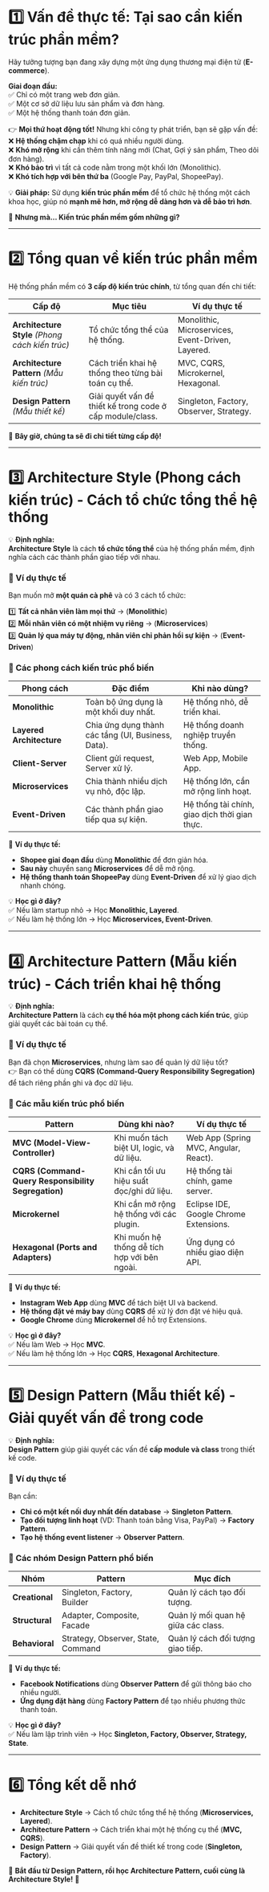# **1️⃣ Vấn đề thực tế: Tại sao cần kiến trúc phần mềm?**  

Hãy tưởng tượng bạn đang xây dựng một ứng dụng thương mại điện tử (**E-commerce**).  

**Giai đoạn đầu:**  
✅ Chỉ có một trang web đơn giản.  
✅ Một cơ sở dữ liệu lưu sản phẩm và đơn hàng.  
✅ Một hệ thống thanh toán đơn giản.  

👉 **Mọi thứ hoạt động tốt!** Nhưng khi công ty phát triển, bạn sẽ gặp vấn đề:  
❌ **Hệ thống chậm chạp** khi có quá nhiều người dùng.  
❌ **Khó mở rộng** khi cần thêm tính năng mới (Chat, Gợi ý sản phẩm, Theo dõi đơn hàng).  
❌ **Khó bảo trì** vì tất cả code nằm trong một khối lớn (Monolithic).  
❌ **Khó tích hợp với bên thứ ba** (Google Pay, PayPal, ShopeePay).  

💡 **Giải pháp:** Sử dụng **kiến trúc phần mềm** để tổ chức hệ thống một cách khoa học, giúp nó **mạnh mẽ hơn, mở rộng dễ dàng hơn và dễ bảo trì hơn**.  

📌 **Nhưng mà… Kiến trúc phần mềm gồm những gì?**  

---

# **2️⃣ Tổng quan về kiến trúc phần mềm**  

Hệ thống phần mềm có **3 cấp độ kiến trúc chính**, từ tổng quan đến chi tiết:  

| **Cấp độ** | **Mục tiêu** | **Ví dụ thực tế** |
|------------|-------------|------------------|
| **Architecture Style** *(Phong cách kiến trúc)* | Tổ chức tổng thể của hệ thống. | Monolithic, Microservices, Event-Driven, Layered. |
| **Architecture Pattern** *(Mẫu kiến trúc)* | Cách triển khai hệ thống theo từng bài toán cụ thể. | MVC, CQRS, Microkernel, Hexagonal. |
| **Design Pattern** *(Mẫu thiết kế)* | Giải quyết vấn đề thiết kế trong code ở cấp module/class. | Singleton, Factory, Observer, Strategy. |

🚀 **Bây giờ, chúng ta sẽ đi chi tiết từng cấp độ!**

---

# **3️⃣ Architecture Style (Phong cách kiến trúc) - Cách tổ chức tổng thể hệ thống**  

💡 **Định nghĩa:**  
**Architecture Style** là cách **tổ chức tổng thể** của hệ thống phần mềm, định nghĩa cách các thành phần giao tiếp với nhau.  

### **🔹 Ví dụ thực tế**  
Bạn muốn mở **một quán cà phê** và có 3 cách tổ chức:  

1️⃣ **Tất cả nhân viên làm mọi thứ** → (**Monolithic**)  
2️⃣ **Mỗi nhân viên có một nhiệm vụ riêng** → (**Microservices**)  
3️⃣ **Quản lý qua máy tự động, nhân viên chỉ phản hồi sự kiện** → (**Event-Driven**)  

### **🔹 Các phong cách kiến trúc phổ biến**  

| **Phong cách** | **Đặc điểm** | **Khi nào dùng?** |
|---------------|------------|------------------|
| **Monolithic** | Toàn bộ ứng dụng là một khối duy nhất. | Hệ thống nhỏ, dễ triển khai. |
| **Layered Architecture** | Chia ứng dụng thành các tầng (UI, Business, Data). | Hệ thống doanh nghiệp truyền thống. |
| **Client-Server** | Client gửi request, Server xử lý. | Web App, Mobile App. |
| **Microservices** | Chia thành nhiều dịch vụ nhỏ, độc lập. | Hệ thống lớn, cần mở rộng linh hoạt. |
| **Event-Driven** | Các thành phần giao tiếp qua sự kiện. | Hệ thống tài chính, giao dịch thời gian thực. |

📌 **Ví dụ thực tế:**  
- **Shopee giai đoạn đầu** dùng **Monolithic** để đơn giản hóa.  
- **Sau này** chuyển sang **Microservices** để dễ mở rộng.  
- **Hệ thống thanh toán ShopeePay** dùng **Event-Driven** để xử lý giao dịch nhanh chóng.  

💡 **Học gì ở đây?**  
✅ Nếu làm startup nhỏ → Học **Monolithic, Layered**.  
✅ Nếu làm hệ thống lớn → Học **Microservices, Event-Driven**.  

---

# **4️⃣ Architecture Pattern (Mẫu kiến trúc) - Cách triển khai hệ thống**  

💡 **Định nghĩa:**  
**Architecture Pattern** là cách **cụ thể hóa một phong cách kiến trúc**, giúp giải quyết các bài toán cụ thể.  

### **🔹 Ví dụ thực tế**  
Bạn đã chọn **Microservices**, nhưng làm sao để quản lý dữ liệu tốt?  
👉 Bạn có thể dùng **CQRS (Command-Query Responsibility Segregation)** để tách riêng phần ghi và đọc dữ liệu.  

### **🔹 Các mẫu kiến trúc phổ biến**  

| **Pattern** | **Dùng khi nào?** | **Ví dụ thực tế** |
|------------|----------------|------------------|
| **MVC (Model-View-Controller)** | Khi muốn tách biệt UI, logic, và dữ liệu. | Web App (Spring MVC, Angular, React). |
| **CQRS (Command-Query Responsibility Segregation)** | Khi cần tối ưu hiệu suất đọc/ghi dữ liệu. | Hệ thống tài chính, game server. |
| **Microkernel** | Khi cần mở rộng hệ thống với các plugin. | Eclipse IDE, Google Chrome Extensions. |
| **Hexagonal (Ports and Adapters)** | Khi muốn hệ thống dễ tích hợp với bên ngoài. | Ứng dụng có nhiều giao diện API. |

📌 **Ví dụ thực tế:**  
- **Instagram Web App** dùng **MVC** để tách biệt UI và backend.  
- **Hệ thống đặt vé máy bay** dùng **CQRS** để xử lý đơn đặt vé hiệu quả.  
- **Google Chrome** dùng **Microkernel** để hỗ trợ Extensions.  

💡 **Học gì ở đây?**  
✅ Nếu làm Web → Học **MVC**.  
✅ Nếu làm hệ thống lớn → Học **CQRS**, **Hexagonal Architecture**.  

---

# **5️⃣ Design Pattern (Mẫu thiết kế) - Giải quyết vấn đề trong code**  

💡 **Định nghĩa:**  
**Design Pattern** giúp giải quyết các vấn đề **cấp module và class** trong thiết kế code.  

### **🔹 Ví dụ thực tế**  
Bạn cần:  
- **Chỉ có một kết nối duy nhất đến database** → **Singleton Pattern**.  
- **Tạo đối tượng linh hoạt** (VD: Thanh toán bằng Visa, PayPal) → **Factory Pattern**.  
- **Tạo hệ thống event listener** → **Observer Pattern**.  

### **🔹 Các nhóm Design Pattern phổ biến**  

| **Nhóm** | **Pattern** | **Mục đích** |
|---------|-----------|------------|
| **Creational** | Singleton, Factory, Builder | Quản lý cách tạo đối tượng. |
| **Structural** | Adapter, Composite, Facade | Quản lý mối quan hệ giữa các class. |
| **Behavioral** | Strategy, Observer, State, Command | Quản lý cách đối tượng giao tiếp. |

📌 **Ví dụ thực tế:**  
- **Facebook Notifications** dùng **Observer Pattern** để gửi thông báo cho nhiều người.  
- **Ứng dụng đặt hàng** dùng **Factory Pattern** để tạo nhiều phương thức thanh toán.  

💡 **Học gì ở đây?**  
✅ Nếu làm lập trình viên → Học **Singleton, Factory, Observer, Strategy, State**.  

---

# **6️⃣ Tổng kết dễ nhớ**  
- **Architecture Style** → Cách tổ chức tổng thể hệ thống (**Microservices, Layered**).  
- **Architecture Pattern** → Cách triển khai một hệ thống cụ thể (**MVC, CQRS**).  
- **Design Pattern** → Giải quyết vấn đề thiết kế trong code (**Singleton, Factory**).  

🚀 **Bắt đầu từ Design Pattern, rồi học Architecture Pattern, cuối cùng là Architecture Style!** 🚀